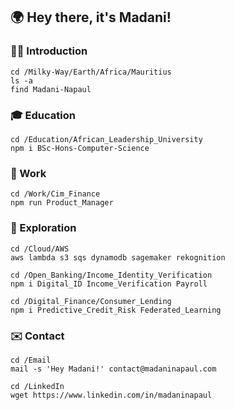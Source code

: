 ## 🌍 Hey there, it's Madani!

### 👋🏽 Introduction 
```
cd /Milky-Way/Earth/Africa/Mauritius
ls -a
find Madani-Napaul
```

### 🎓 Education
```
cd /Education/African_Leadership_University
npm i BSc-Hons-Computer-Science
```

### 👔 Work 
```
cd /Work/Cim_Finance
npm run Product_Manager
```

### 🧭 Exploration 
```
cd /Cloud/AWS
aws lambda s3 sqs dynamodb sagemaker rekognition
```

```
cd /Open_Banking/Income_Identity_Verification
npm i Digital_ID Income_Verification Payroll
```

```
cd /Digital_Finance/Consumer_Lending  
npm i Predictive_Credit_Risk Federated_Learning 
```

### ✉️ Contact
```
cd /Email
mail -s 'Hey Madani!' contact@madaninapaul.com

cd /LinkedIn
wget https://www.linkedin.com/in/madaninapaul
```
